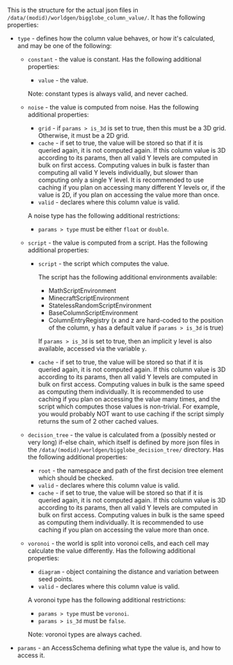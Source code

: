 This is the structure for the actual json files in `/data/(modid)/worldgen/bigglobe_column_value/`. It has the following properties:

* `type` - defines how the column value behaves, or how it's calculated, and may be one of the following:
	* `constant` - the value is constant. Has the following additional properties:
		* `value` - the value.
		
		Note: constant types is always valid, and never cached.
	* `noise` - the value is computed from noise. Has the following additional properties:
		* `grid` - if `params > is_3d` is set to true, then this must be a 3D grid. Otherwise, it must be a 2D grid.
		* `cache` - if set to true, the value will be stored so that if it is queried again, it is not computed again. If this column value is 3D according to its params, then all valid Y levels are computed in bulk on first access. Computing values in bulk is faster than computing all valid Y levels individually, but slower than computing only a single Y level. It is recommended to use caching if you plan on accessing many different Y levels or, if the value is 2D, if you plan on accessing the value  more than once.
		* `valid` - declares where this column value is valid.

		A noise type has the following additional restrictions:
		* `params > type` must be either `float` or `double`.
	* `script` - the value is computed from a script. Has the following additional properties:
		* `script` - the script which computes the value.

			The script has the following additional environments available:
			* MathScriptEnvironment
			* MinecraftScriptEnvironment
			* StatelessRandomScriptEnvironment
			* BaseColumnScriptEnvironment
			* ColumnEntryRegistry (x and z are hard-coded to the position of the column, y has a default value if `params > is_3d` is true)

			If `params > is_3d` is set to true, then an implicit y level is also available, accessed via the variable `y`.
		* `cache` - if set to true, the value will be stored so that if it is queried again, it is not computed again. If this column value is 3D according to its params, then all valid Y levels are computed in bulk on first access. Computing values in bulk is the same speed as computing them individually. It is recommended to use caching if you plan on accessing the value many times, and the script which computes those values is non-trivial. For example, you would probably NOT want to use caching if the script simply returns the sum of 2 other cached values.
	* `decision_tree` - the value is calculated from a (possibly nested or very long) if-else chain, which itself is defined by more json files in the `/data/(modid)/worldgen/bigglobe_decision_tree/` directory. Has the following additional properties:
		* `root` - the namespace and path of the first decision tree element which should be checked.
		* `valid` - declares where this column value is valid.
		* `cache` - if set to true, the value will be stored so that if it is queried again, it is not computed again. If this column value is 3D according to its params, then all valid Y levels are computed in bulk on first access. Computing values in bulk is the same speed as computing them individually. It is recommended to use caching if you plan on accessing the value more than once.
	* `voronoi` - the world is split into voronoi cells, and each cell may calculate the value differently. Has the following additional properties:
		* `diagram` - object containing the distance and variation between seed points.
		* `valid` - declares where this column value is valid.

		A voronoi type has the following additional restrictions:
		* `params > type` must be `voronoi`.
		* `params > is_3d` must be `false`.

		Note: voronoi types are always cached.
* `params` - an AccessSchema defining what type the value is, and how to access it.